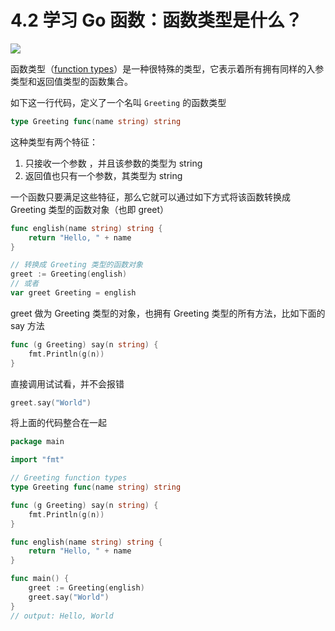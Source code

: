 # 4.2 学习 Go 函数：函数类型是什么？

![](http://image.iswbm.com/20200607145423.png)

函数类型（[function types](https://golang.org/ref/spec#Function_types)）是一种很特殊的类型，它表示着所有拥有同样的入参类型和返回值类型的函数集合。

如下这一行代码，定义了一个名叫 `Greeting` 的函数类型

```go
type Greeting func(name string) string
```

这种类型有两个特征：

1.   只接收一个参数 ，并且该参数的类型为 string
2.   返回值也只有一个参数，其类型为 string

一个函数只要满足这些特征，那么它就可以通过如下方式将该函数转换成 Greeting 类型的函数对象（也即 greet）

```go
func english(name string) string {
    return "Hello, " + name
}

// 转换成 Greeting 类型的函数对象
greet := Greeting(english)
// 或者
var greet Greeting = english
```

greet 做为 Greeting 类型的对象，也拥有 Greeting 类型的所有方法，比如下面的 say 方法

```go
func (g Greeting) say(n string) {
    fmt.Println(g(n))
}
```

直接调用试试看，并不会报错

```go
greet.say("World")
```

将上面的代码整合在一起

```go
package main

import "fmt"

// Greeting function types
type Greeting func(name string) string

func (g Greeting) say(n string) {
	fmt.Println(g(n))
}

func english(name string) string {
	return "Hello, " + name
}

func main() {
	greet := Greeting(english)
	greet.say("World")
}
// output: Hello, World
```




